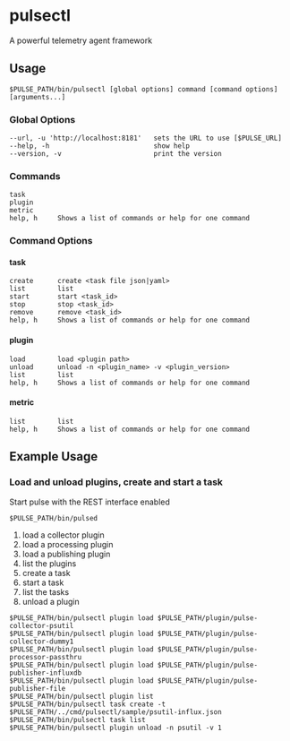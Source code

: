 <!--
http://www.apache.org/licenses/LICENSE-2.0.txt


Copyright 2015 Intel Coporation

Licensed under the Apache License, Version 2.0 (the "License");
you may not use this file except in compliance with the License.
You may obtain a copy of the License at

    http://www.apache.org/licenses/LICENSE-2.0

Unless required by applicable law or agreed to in writing, software
distributed under the License is distributed on an "AS IS" BASIS,
WITHOUT WARRANTIES OR CONDITIONS OF ANY KIND, either express or implied.
See the License for the specific language governing permissions and
limitations under the License.
-->

# pulsectl
A powerful telemetry agent framework

## Usage
```
$PULSE_PATH/bin/pulsectl [global options] command [command options] [arguments...]
```
### Global Options
```
--url, -u 'http://localhost:8181'	sets the URL to use [$PULSE_URL]
--help, -h							show help
--version, -v						print the version
```
### Commands
```
task
plugin
metric
help, h		Shows a list of commands or help for one command
```
### Command Options
#### task
```
create		create <task file json|yaml>
list		list
start		start <task_id>
stop		stop <task_id>
remove		remove <task_id>
help, h		Shows a list of commands or help for one command
```
#### plugin
```
load		load <plugin path>
unload		unload -n <plugin_name> -v <plugin_version>
list		list
help, h		Shows a list of commands or help for one command
```
#### metric
```
list		list
help, h		Shows a list of commands or help for one command
```

Example Usage
-------------

### Load and unload plugins, create and start a task

Start pulse with the REST interface enabled

```
$PULSE_PATH/bin/pulsed
```

1. load a collector plugin
2. load a processing plugin
3. load a publishing plugin
4. list the plugins
4. create a task
5. start a task
6. list the tasks
7. unload a plugin

```
$PULSE_PATH/bin/pulsectl plugin load $PULSE_PATH/plugin/pulse-collector-psutil
$PULSE_PATH/bin/pulsectl plugin load $PULSE_PATH/plugin/pulse-collector-dummy1
$PULSE_PATH/bin/pulsectl plugin load $PULSE_PATH/plugin/pulse-processor-passthru
$PULSE_PATH/bin/pulsectl plugin load $PULSE_PATH/plugin/pulse-publisher-influxdb
$PULSE_PATH/bin/pulsectl plugin load $PULSE_PATH/plugin/pulse-publisher-file
$PULSE_PATH/bin/pulsectl plugin list
$PULSE_PATH/bin/pulsectl task create -t $PULSE_PATH/../cmd/pulsectl/sample/psutil-influx.json
$PULSE_PATH/bin/pulsectl task list
$PULSE_PATH/bin/pulsectl plugin unload -n psutil -v 1
```

